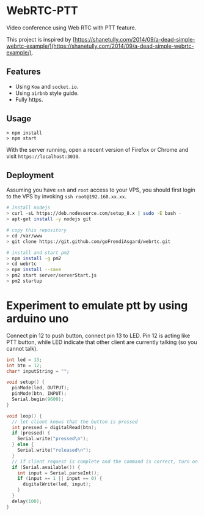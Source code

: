 # WebRTC-PTT

Video conference using Web RTC with PTT feature.

This project is inspired by [https://shanetully.com/2014/09/a-dead-simple-webrtc-example/](https://shanetully.com/2014/09/a-dead-simple-webrtc-example/).

## Features

* Using `Koa` and `socket.io`.
* Using `airbnb` style guide.
* Fully https.

## Usage

```
> npm install
> npm start
```

With the server running, open a recent version of Firefox or Chrome and visit `https://localhost:3030`.

## Deployment

Assuming you have `ssh` and `root` access to your VPS, you should first login to the VPS by invoking `ssh root@192.168.xx.xx`.

```bash
# Install nodejs
> curl -sL https://deb.nodesource.com/setup_8.x | sudo -E bash -
> apt-get install -y nodejs git

# copy this repository
> cd /var/www
> git clone https://git.github.com/goFrendiAsgard/webrtc.git

# install and start pm2
> npm install -g pm2
> cd webrtc
> npm install --save
> pm2 start server/serverStart.js
> pm2 startup

```

# Experiment to emulate ptt by using arduino uno

Connect pin 12 to push button, connect pin 13 to LED. Pin 12 is acting like PTT button, while LED indicate that other client are currently talking (so you cannot talk). 

```c
int led = 13;
int btn = 12;
char* inputString = "";

void setup() {
  pinMode(led, OUTPUT);
  pinMode(btn, INPUT);
  Serial.begin(9600);  
}

void loop() {
  // let client knows that the button is pressed
  int pressed = digitalRead(btn);
  if (pressed) {
    Serial.write("pressed\n");
  } else {
    Serial.write("released\n");
  }
  // if client request is complete and the command is correct, turn on the lamp
  if (Serial.available()) {
    int input = Serial.parseInt();
    if (input == 1 || input == 0) {
      digitalWrite(led, input);
    }
  }
  delay(100);
}

```